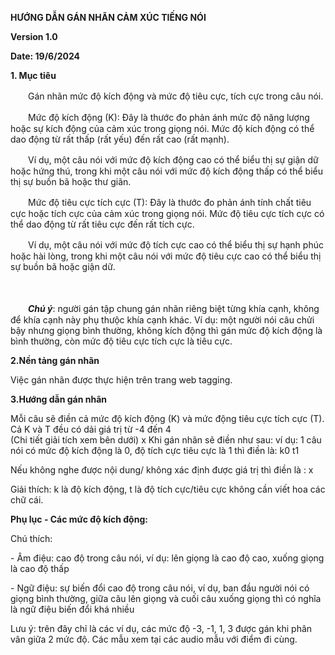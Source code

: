 __HƯỚNG DẪN GÁN NHÃN CẢM XÚC TIẾNG NÓI__

__Version 1\.0__

__Date: 19/6/2024__

__1\. Mục tiêu__

　　Gán nhãn mức độ kích động và mức độ tiêu cực, tích cực trong câu nói\. 

　　Mức độ kích động \(K\): Đây là thước đo phản ánh mức độ năng lượng hoặc sự kích động của cảm xúc trong giọng nói\. Mức độ kích động có thể dao động từ rất thấp \(rất yếu\) đến rất cao \(rất mạnh\)\.

　　Ví dụ, một câu nói với mức độ kích động cao có thể biểu thị sự giận dữ hoặc hứng thú, trong khi một câu nói với mức độ kích động thấp có thể biểu thị sự buồn bã hoặc thư giãn\.

　　Mức độ tiêu cực tích cực \(T\): Đây là thước đo phản ánh tính chất tiêu cực hoặc tích cực của cảm xúc trong giọng nói\. Mức độ tiêu cực tích cực có thể dao động từ rất tiêu cực đến rất tích cực\.

　　Ví dụ, một câu nói với mức độ tích cực cao có thể biểu thị sự hạnh phúc hoặc hài lòng, trong khi một câu nói với mức độ tiêu cực cao có thể biểu thị sự buồn bã hoặc giận dữ\.

　　

　　__*Chú ý*__: người gán tập chung gán nhãn riêng biệt từng khía cạnh, không để khía cạnh này phụ thưộc khía cạnh khác\. Ví dụ: một người nói câu chửi bậy nhưng giọng bình thường, không kích động thì gán mức độ kích động là bình thường, còn mức độ tiêu cực tích cực là tiêu cực\. 

__2\.Nền tảng gán nhãn__

Việc gán nhãn được thực hiện trên trang web tagging\. 

__3\.Hướng dẫn gán  nhãn__

Mỗi câu sẽ điền cả mức độ kích động \(K\) và mức động tiêu cực tích cực \(T\)\. Cả K và T đều có dải giá trị từ \-4 đến 4  
(Chi tiết giải tích xem bên dưới)
x
Khi gán nhãn sẽ điền như sau: ví dụ: 1 câu nói có mức độ kích động là 0, độ tích cực tiêu cực là 1 thì điền là: k0 t1

Nếu không nghe được nội dung/ không xác định được giá trị thì điền là : x

Giải thích: k là độ kích động, t là độ tích cực/tiêu cực không cần viết hoa các chữ cái\. 

__Phụ lục \- Các mức độ kích động:__

Chú thích: 

\- Âm điệu: cao độ trong câu nói, ví dụ: lên giọng là cao độ cao, xuống giọng là cao độ thấp

\- Ngữ điệu: sự biến đổi cao độ trong câu nói, ví dụ, ban đầu người nói có giọng bình thường, giữa câu lên giọng và cuối câu xuống giọng thì có nghĩa là ngữ điệu biến đổi khá nhiều

Lưu ý: trên đây chỉ là các ví dụ, các mức độ \-3, \-1, 1, 3 được gán khi phân vân giữa 2 mức độ\. Các mẫu xem tại các audio mẫu với điểm đi cùng\.

